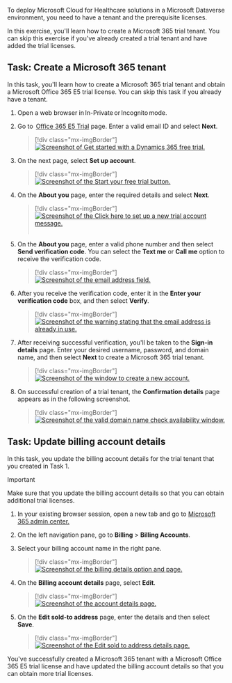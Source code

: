 To deploy Microsoft Cloud for Healthcare solutions in a Microsoft Dataverse environment, you need to have a tenant and the prerequisite licenses.

In this exercise, you'll learn how to create a Microsoft 365 trial tenant. You can skip this exercise if you've already created a trial tenant and have added the trial licenses.

## Task: Create a Microsoft 365 tenant

In this task, you'll learn how to create a Microsoft 365 trial tenant and obtain a Microsoft Office 365 E5 trial license. You can skip this task if you already have a tenant.

1. Open a web browser in In-Private or Incognito mode.

1. Go to  [Office 365 E5 Trial](https://signup.microsoft.com/get-started/signup?products=101bde18-5ffb-4d79-a47b-f5b2c62525b3&culture=en-us&ali=1,) page. Enter a valid email ID and select **Next**.  

   > [!div class="mx-imgBorder"]
   > [![Screenshot of Get started with a Dynamics 365 free trial.](../media/trial.png)](../media/trial.png#lightbox)

1. On the next page, select **Set up account**.

   > [!div class="mx-imgBorder"]
   > [![Screenshot of the Start your free trial button.](../media/start-trial.png)](../media/start-trial.png#lightbox)

1. On the **About you** page, enter the required details and select **Next**.

   > [!div class="mx-imgBorder"]
   > [![Screenshot of the Click here to set up a new trial account message.](../media/click-here.png)](../media/click-here.png#lightbox)  

1. On the **About you** page, enter a valid phone number and then select **Send verification code**. You can select the **Text me** or **Call me** option to receive the verification code.

   > [!div class="mx-imgBorder"]
   > [![Screenshot of the email address field.](../media/email.png)](../media/email.png#lightbox)

1. After you receive the verification code, enter it in the **Enter your verification code** box, and then select **Verify**.

   > [!div class="mx-imgBorder"]
   > [![Screenshot of the warning stating that the email address is already in use.](../media/warning.png)](../media/warning.png#lightbox)

1. After receiving successful verification, you'll be taken to the **Sign-in details** page. Enter your desired username, password, and domain name, and then select **Next** to create a Microsoft 365 trial tenant.

   > [!div class="mx-imgBorder"]
   > [![Screenshot of the window to create a new account.](../media/new-account.png)](../media/new-account.png#lightbox)

1. On successful creation of a trial tenant, the **Confirmation details** page appears as in the following screenshot.

   > [!div class="mx-imgBorder"]
   > [![Screenshot of the valid domain name check availability window.](../media/domain.png)](../media/domain.png#lightbox)

## Task: Update billing account details  

In this task, you update the billing account details for the trial tenant that you created in Task 1.

> [!IMPORTANT]
> Make sure that you update the billing account details so that you can obtain additional trial licenses.

1. In your existing browser session, open a new tab and go to [Microsoft 365 admin center.](https://admin.microsoft.com/AdminPortal/Home?#/BillingAccounts/billing-accounts)

1. On the left navigation pane, go to **Billing** > **Billing Accounts**.

1. Select your billing account name in the right pane.

    > [!div class="mx-imgBorder"]
    > [![Screenshot of the billing details option and page.](../media/bill-details.png)](../media/bill-details.png#lightbox)

1. On the **Billing account details** page, select **Edit**.

    > [!div class="mx-imgBorder"]
    > [![Screenshot of the account details page.](../media/account-details.png)](../media/account-details.png#lightbox)

1. On the **Edit sold-to address** page, enter the details and then select **Save**.

    > [!div class="mx-imgBorder"]
    > [![Screenshot of the Edit sold to address details page.](../media/billing-address.png)](../media/billing-address.png#lightbox)

You've successfully created a Microsoft 365 tenant with a Microsoft Office 365 E5 trial license and have updated the billing account details so that you can obtain more trial licenses.

